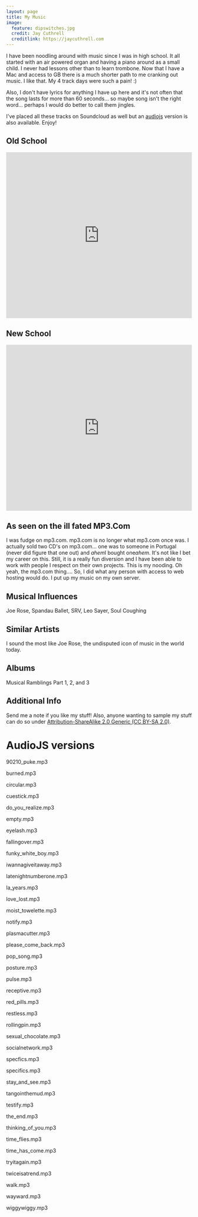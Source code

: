 ```yaml
---
layout: page
title: My Music
image:
  feature: dipswitches.jpg
  credit: Jay Cuthrell
  creditlink: https://jaycuthrell.com
---
```


I have been noodling around with music since I was in high school. It all started with an air powered organ and having a piano around as a small child. I never had lessons other than to learn trombone. Now that I have a Mac and access to GB there is a much shorter path to me cranking out music. I like that. My 4 track days were such a pain! :)

Also, I don't have lyrics for anything I have up here and it's not often that the song lasts for more than 60 seconds... so maybe song isn't the right word... perhaps I would do better to call them jingles.

I've placed all these tracks on Soundcloud as well but an [audiojs][42cf1189] version is also available. Enjoy!

  [42cf1189]: https://github.com/kolber/audiojs "audiojs"

## Old School

<iframe width="100%" height="450" scrolling="no" frameborder="no" src="http://w.soundcloud.com/player/?url=http%3A%2F%2Fapi.soundcloud.com%2Fplaylists%2F1248798&amp;auto_play=false&amp;show_artwork=true&amp;color=ff7700"></iframe>

## New School

<iframe width="100%" height="450" scrolling="no" frameborder="no" src="http://w.soundcloud.com/player/?url=http%3A%2F%2Fapi.soundcloud.com%2Fplaylists%2F1104704&amp;auto_play=false&amp;show_artwork=true&amp;color=ff7700"></iframe>

## As seen on the ill fated MP3.Com

I was fudge on mp3.com. mp3.com is no longer what mp3.com once was. I actually sold two CD's on mp3.com... one was to someone in Portugal (never did figure that one out) and *ahem*I bought one*ahem*. It's not like I bet my career on this. Still, it is a really fun diversion and I have been able to work with people I respect on their own projects. This is my nooding. Oh yeah, the mp3.com thing.... So, I did what any person with access to web hosting would do. I put up my music on my own server.


## Musical Influences

Joe Rose, Spandau Ballet, SRV, Leo Sayer, Soul Coughing

## Similar Artists

I sound the most like Joe Rose, the undisputed icon of music in the world today.

## Albums

Musical Ramblings Part 1, 2, and 3

## Additional Info

Send me a note if you like my stuff! Also, anyone wanting to sample my stuff can do so under [Attribution-ShareAlike 2.0 Generic (CC BY-SA 2.0)](http://creativecommons.org/licenses/by-sa/2.0/).

# AudioJS versions

<script src="audio.min.js"></script>
<script>
   audiojs.events.ready(function() {
     var as = audiojs.createAll();
   });
 </script>


 90210_puke.mp3 <audio src="http://cuthrell.com/mp3/90210_puke.mp3" preload="auto">


 burned.mp3 <audio src="http://cuthrell.com/mp3/burned.mp3" preload="auto">


 circular.mp3 <audio src="http://cuthrell.com/mp3/circular.mp3" preload="auto">


 cuestick.mp3 <audio src="http://cuthrell.com/mp3/cuestick.mp3" preload="auto">


 do_you_realize.mp3 <audio src="http://cuthrell.com/mp3/do_you_realize.mp3" preload="auto">


 empty.mp3 <audio src="http://cuthrell.com/mp3/empty.mp3" preload="auto">


 eyelash.mp3 <audio src="http://cuthrell.com/mp3/eyelash.mp3" preload="auto">


 fallingover.mp3 <audio src="http://cuthrell.com/mp3/fallingover.mp3" preload="auto">


 funky_white_boy.mp3 <audio src="http://cuthrell.com/mp3/funky_white_boy.mp3" preload="auto">


 iwannagiveitaway.mp3 <audio src="http://cuthrell.com/mp3/iwannagiveitaway.mp3" preload="auto">


 latenightnumberone.mp3 <audio src="http://cuthrell.com/mp3/latenightnumberone.mp3" preload="auto">


 la_years.mp3 <audio src="http://cuthrell.com/mp3/la_years.mp3" preload="auto">


 love_lost.mp3 <audio src="http://cuthrell.com/mp3/love_lost.mp3" preload="auto">


 moist_towelette.mp3 <audio src="http://cuthrell.com/mp3/moist_towelette.mp3" preload="auto">


 notify.mp3 <audio src="http://cuthrell.com/mp3/notify.mp3" preload="auto">


 plasmacutter.mp3 <audio src="http://cuthrell.com/mp3/plasmacutter.mp3" preload="auto">


 please_come_back.mp3 <audio src="http://cuthrell.com/mp3/please_come_back.mp3" preload="auto">


 pop_song.mp3 <audio src="http://cuthrell.com/mp3/pop_song.mp3" preload="auto">


 posture.mp3 <audio src="http://cuthrell.com/mp3/posture.mp3" preload="auto">


 pulse.mp3 <audio src="http://cuthrell.com/mp3/pulse.mp3" preload="auto">


 receptive.mp3 <audio src="http://cuthrell.com/mp3/receptive.mp3" preload="auto">


 red_pills.mp3 <audio src="http://cuthrell.com/mp3/red_pills.mp3" preload="auto">


 restless.mp3 <audio src="http://cuthrell.com/mp3/restless.mp3" preload="auto">


 rollingpin.mp3 <audio src="http://cuthrell.com/mp3/rollingpin.mp3" preload="auto">


 sexual_chocolate.mp3 <audio src="http://cuthrell.com/mp3/sexual_chocolate.mp3" preload="auto">


 socialnetwork.mp3 <audio src="http://cuthrell.com/mp3/socialnetwork.mp3" preload="auto">


 specfics.mp3 <audio src="http://cuthrell.com/mp3/specfics.mp3" preload="auto">


 specifics.mp3 <audio src="http://cuthrell.com/mp3/specifics.mp3" preload="auto">


 stay_and_see.mp3 <audio src="http://cuthrell.com/mp3/stay_and_see.mp3" preload="auto">


 tangointhemud.mp3 <audio src="http://cuthrell.com/mp3/tangointhemud.mp3" preload="auto">


 testify.mp3 <audio src="http://cuthrell.com/mp3/testify.mp3" preload="auto">


 the_end.mp3 <audio src="http://cuthrell.com/mp3/the_end.mp3" preload="auto">


 thinking_of_you.mp3 <audio src="http://cuthrell.com/mp3/thinking_of_you.mp3" preload="auto">


 time_flies.mp3 <audio src="http://cuthrell.com/mp3/time_flies.mp3" preload="auto">


 time_has_come.mp3 <audio src="http://cuthrell.com/mp3/time_has_come.mp3" preload="auto">


 tryitagain.mp3 <audio src="http://cuthrell.com/mp3/tryitagain.mp3" preload="auto">


 twiceisatrend.mp3 <audio src="http://cuthrell.com/mp3/twiceisatrend.mp3" preload="auto">


 walk.mp3 <audio src="http://cuthrell.com/mp3/walk.mp3" preload="auto">


 wayward.mp3 <audio src="http://cuthrell.com/mp3/wayward.mp3" preload="auto">


 wiggywiggy.mp3 <audio src="http://cuthrell.com/mp3/wiggywiggy.mp3" preload="auto">

